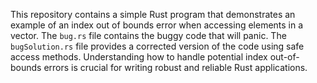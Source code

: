 This repository contains a simple Rust program that demonstrates an example of an index out of bounds error when accessing elements in a vector.  The `bug.rs` file contains the buggy code that will panic. The `bugSolution.rs` file provides a corrected version of the code using safe access methods.  Understanding how to handle potential index out-of-bounds errors is crucial for writing robust and reliable Rust applications.